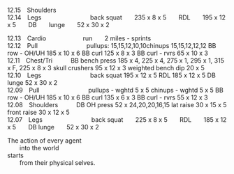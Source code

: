 
12.15 Shoulders  
12.14 Legs        back squat  235 x 8 x 5  RDL  195 x 12 x 5  DB  lunge  52 x 30 x 2   

12.13 Cardio      run  2 miles - sprints  
12.12 Pull        pullups: 15,15,12,10,10chinups			15,15,12,12,12		BB row - OH/UH		185 x 10 x 6		BB curl		125 x 8 x 3	BB curl - rvrs		65 x 10 x 3
12.11 Chest/Tri   BB bench press		185 x 4, 225 x 4, 275 x 1, 295 x 1, 315 x F, 225 x 8 x 3	skull crushers		95 x 12 x 3		weighted bench dip	20 x 5  
12.10 Legs        back squat		195 x 12 x 5							RDL			185 x 12 x 5		DB lunge		52 x 30 x 2  
12.09 Pull        pullups - wghtd		5 x 5								chinups - wghtd		5 x 5			BB row - OH/UH		185 x 10 x 6		BB curl		135 x 6 x 3	BB curl - rvrs		55 x 12 x 3  
12.08 Shoulders   DB OH press		52 x 24,20,20,16,15						lat raise		30 x 15 x 5		front raise		30 x 12 x 5  
12.07 Legs        back squat  225 x 8 x 5  RDL  185 x 12 x 5  DB lunge  52 x 30 x 2  


The action of every agent <br />
  into the world <br />
starts <br />
  from their physical selves. <br />
